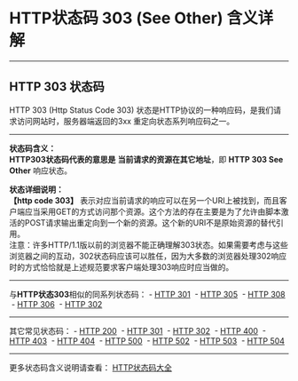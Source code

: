 # HTTP状态码 303 (See Other) 含义详解

---

## HTTP 303 状态码

HTTP 303 (Http Status Code 303) 状态是HTTP协议的一种响应码，是我们请求访问网站时，服务器端返回的3xx 重定向状态系列响应码之一。

---

**状态码含义：**  
**HTTP303状态码代表的意思是** **当前请求的资源在其它地址**，即 **HTTP 303 See Other** 响应状态。

**状态详细说明：**  
**【http code 303】** 表示对应当前请求的响应可以在另一个URI上被找到，而且客户端应当采用GET的方式访问那个资源。这个方法的存在主要是为了允许由脚本激活的POST请求输出重定向到一个新的资源。这个新的URI不是原始资源的替代引用。  
注意：许多HTTP/1.1版以前的浏览器不能正确理解303状态。如果需要考虑与这些浏览器之间的互动，302状态码应该可以胜任，因为大多数的浏览器处理302响应时的方式恰恰就是上述规范要求客户端处理303响应时应当做的。

  

---

与**HTTP状态303**相似的同系列状态码： - [HTTP 301](https://seo.juziseo.com/doc/http_code/301 "HTTP 301详细说明")
 - [HTTP 305](https://seo.juziseo.com/doc/http_code/305 "HTTP 305详细说明")
 - [HTTP 308](https://seo.juziseo.com/doc/http_code/308 "HTTP 308详细说明")
 - [HTTP 306](https://seo.juziseo.com/doc/http_code/306 "HTTP 306详细说明")
 - [HTTP 302](https://seo.juziseo.com/doc/http_code/302 "HTTP 302详细说明")

---

其它常见状态码： - [HTTP 200](https://seo.juziseo.com/doc/http_code/200 "HTTP 200详细说明")
 - [HTTP 301](https://seo.juziseo.com/doc/http_code/301 "HTTP 301详细说明")
 - [HTTP 302](https://seo.juziseo.com/doc/http_code/302 "HTTP 302详细说明")
 - [HTTP 400](https://seo.juziseo.com/doc/http_code/400 "HTTP 400详细说明")
 - [HTTP 403](https://seo.juziseo.com/doc/http_code/403 "HTTP 403详细说明")
 - [HTTP 404](https://seo.juziseo.com/doc/http_code/404 "HTTP 404详细说明")
 - [HTTP 500](https://seo.juziseo.com/doc/http_code/500 "HTTP 500详细说明")
 - [HTTP 502](https://seo.juziseo.com/doc/http_code/502 "HTTP 502详细说明")
 - [HTTP 503](https://seo.juziseo.com/doc/http_code/503 "HTTP 503详细说明")
 - [HTTP 504](https://seo.juziseo.com/doc/http_code/504 "HTTP 504详细说明")

---

更多状态码含义说明请查看： [HTTP状态码大全](https://seo.juziseo.com/doc/http_code/)